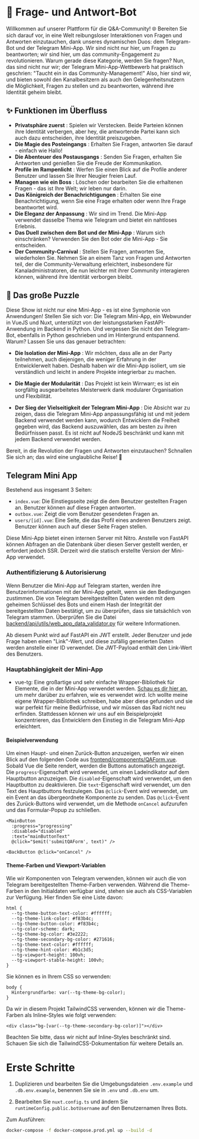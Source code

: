 # 🚀 Frage- und Antwort-Bot

Willkommen auf unserer Plattform für die Q&A-Community! 🌐 Bereiten Sie sich darauf vor, in eine Welt reibungsloser Interaktionen von Fragen und Antworten einzutauchen, dank unseres dynamischen Duos: dem Telegram-Bot und der Telegram Mini-App. Wir sind nicht nur hier, um Fragen zu beantworten; wir sind hier, um das community-Engagement zu revolutionieren. Warum gerade diese Kategorie, werden Sie fragen? Nun, das sind nicht nur wir; der Telegram Mini-App-Wettbewerb hat praktisch geschrien: "Taucht ein in das Community-Management!" Also, hier sind wir, und bieten sowohl den Kanalbesitzern als auch den Gelegenheitsnutzern die Möglichkeit, Fragen zu stellen und zu beantworten, während ihre Identität geheim bleibt.

## ✨ Funktionen im Überfluss

- **Privatsphäre zuerst** : Spielen wir Verstecken. Beide Parteien können ihre Identität verbergen, aber hey, die antwortende Partei kann sich auch dazu entscheiden, ihre Identität preiszugeben.
- **Die Magie des Posteingangs** : Erhalten Sie Fragen, antworten Sie darauf - einfach wie Hallo!
- **Die Abenteuer des Postausgangs** : Senden Sie Fragen, erhalten Sie Antworten und genießen Sie die Freude der Kommunikation.
- **Profile im Rampenlicht** : Werfen Sie einen Blick auf die Profile anderer Benutzer und lassen Sie Ihrer Neugier freien Lauf.
- **Managen wie ein Boss** : Löschen oder bearbeiten Sie die erhaltenen Fragen - das ist Ihre Welt; wir leben nur darin.
- **Das Königreich der Benachrichtigungen** : Erhalten Sie eine Benachrichtigung, wenn Sie eine Frage erhalten oder wenn Ihre Frage beantwortet wird.
- **Die Eleganz der Anpassung** : Wir sind im Trend. Die Mini-App verwendet dasselbe Thema wie Telegram und bietet ein nahtloses Erlebnis.
- **Das Duell zwischen dem Bot und der Mini-App** : Warum sich einschränken? Verwenden Sie den Bot oder die Mini-App - Sie entscheiden.
- **Der Community-Carnival** : Stellen Sie Fragen, antworten Sie, wiederholen Sie. Nehmen Sie an einem Tanz von Fragen und Antworten teil, der die Community-Verwaltung erleichtert, insbesondere für Kanaladministratoren, die nun leichter mit ihrer Community interagieren können, während ihre Identität verborgen bleibt.

## 🧩 Das große Puzzle

Diese Show ist nicht nur eine Mini-App - es ist eine Symphonie von Anwendungen! Stellen Sie sich vor: Die Telegram Mini-App, ein Webwunder in VueJS und Nuxt, unterstützt von der leistungsstarken FastAPI-Anwendung im Backend in Python. Und vergessen Sie nicht den Telegram-Bot, ebenfalls in Python geschrieben und im Hintergrund entspannend. Warum? Lassen Sie uns das genauer betrachten:

- **Die Isolation der Mini-App** : Wir möchten, dass alle an der Party teilnehmen, auch diejenigen, die weniger Erfahrung in der Entwicklerwelt haben. Deshalb haben wir die Mini-App isoliert, um sie verständlich und leicht in andere Projekte integrierbar zu machen.

- **Die Magie der Modularität** : Das Projekt ist kein Wirrwarr; es ist ein sorgfältig ausgearbeitetes Meisterwerk dank modularer Organisation und Flexibilität.

- **Der Sieg der Vielseitigkeit der Telegram Mini-App** : Die Absicht war zu zeigen, dass die Telegram Mini-App anpassungsfähig ist und mit jedem Backend verwendet werden kann, wodurch Entwicklern die Freiheit gegeben wird, das Backend auszuwählen, das am besten zu ihren Bedürfnissen passt. Es ist nicht auf NodeJS beschränkt und kann mit jedem Backend verwendet werden.

Bereit, in die Revolution der Fragen und Antworten einzutauchen? Schnallen Sie sich an; das wird eine unglaubliche Reise! 🎉


## Telegram Mini App

Bestehend aus insgesamt 3 Seiten:

- `index.vue`: Die Einstiegsseite zeigt die dem Benutzer gestellten Fragen an. Benutzer können auf diese Fragen antworten.
- `outbox.vue`: Zeigt die vom Benutzer gesendeten Fragen an.
- `users/[id].vue`: Eine Seite, die das Profil eines anderen Benutzers zeigt. Benutzer können auch auf dieser Seite Fragen stellen.

Diese Mini-App bietet einen internen Server mit Nitro. Anstelle von FastAPI können Abfragen an die Datenbank über diesen Server gestellt werden, er erfordert jedoch SSR. Derzeit wird die statisch erstellte Version der Mini-App verwendet.

### Authentifizierung & Autorisierung

Wenn Benutzer die Mini-App auf Telegram starten, werden ihre Benutzerinformationen mit der Mini-App geteilt, wenn sie den Bedingungen zustimmen. Die von Telegram bereitgestellten Daten werden mit dem geheimen Schlüssel des Bots und einem Hash der Integrität der bereitgestellten Daten bestätigt, um zu überprüfen, dass sie tatsächlich von Telegram stammen. Überprüfen Sie die Datei [backend/api/utils/web_app_data_validator.py](backend/api/utils/web_app_data_validator.py) für weitere Informationen.

Ab diesem Punkt wird auf FastAPI ein JWT erstellt. Jeder Benutzer und jede Frage haben einen "Link"-Wert, und diese zufällig generierten Daten werden anstelle einer ID verwendet. Die JWT-Payload enthält den Link-Wert des Benutzers.

### Hauptabhängigkeit der Mini-App
- vue-tg: Eine großartige und sehr einfache Wrapper-Bibliothek für Elemente, die in der Mini-App verwendet werden. [Schau es dir hier an](https://www.npmjs.com/package/vue-tg), um mehr darüber zu erfahren, wie es verwendet wird. Ich wollte meine eigene Wrapper-Bibliothek schreiben, habe aber diese gefunden und sie war perfekt für meine Bedürfnisse, und wir müssen das Rad nicht neu erfinden. Stattdessen können wir uns auf ein Beispielprojekt konzentrieren, das Entwicklern den Einstieg in die Telegram Mini-App erleichtert.

#### Beispielverwendung
Um einen Haupt- und einen Zurück-Button anzuzeigen, werfen wir einen Blick auf den folgenden Code aus [frontend/components/QAForm.vue](frontend/components/QAForm.vue). Sobald Vue die Seite rendert, werden die Buttons automatisch angezeigt. Die `progress`-Eigenschaft wird verwendet, um einen Ladeindikator auf dem Hauptbutton anzuzeigen. Die `disabled`-Eigenschaft wird verwendet, um den Hauptbutton zu deaktivieren. Die `text`-Eigenschaft wird verwendet, um den Text des Hauptbuttons festzulegen. Das `@click`-Event wird verwendet, um ein Event an das übergeordnete Komponente zu senden. Das `@click`-Event des Zurück-Buttons wird verwendet, um die Methode `onCancel` aufzurufen und das Formular-Popup zu schließen.

```
<MainButton 
  :progress="progressing"
  :disabled="disabled"
  :text="mainButtonText"
  @click="$emit('submitQAForm', text)" />

<BackButton @click="onCancel" />
```

#### Theme-Farben und Viewport-Variablen

Wie wir Komponenten von Telegram verwenden, können wir auch die von Telegram bereitgestellten Theme-Farben verwenden. Während die Theme-Farben in den Initialdaten verfügbar sind, stehen sie auch als CSS-Variablen zur Verfügung. Hier finden Sie eine Liste davon:

```
html {
  --tg-theme-button-text-color: #ffffff;
  --tg-theme-link-color: #f83b4c;
  --tg-theme-button-color: #f83b4c;
  --tg-color-scheme: dark;
  --tg-theme-bg-color: #3e2222;
  --tg-theme-secondary-bg-color: #271616;
  --tg-theme-text-color: #ffffff;
  --tg-theme-hint-color: #b1c3d5;
  --tg-viewport-height: 100vh;
  --tg-viewport-stable-height: 100vh;
}
```


Sie können es in Ihrem CSS so verwenden:

```
body {
  Hintergrundfarbe: var(--tg-theme-bg-color);
}
```

Da wir in diesem Projekt TailwindCSS verwenden, können wir die Theme-Farben als Inline-Styles wie folgt verwenden:

```
<div class="bg-[var(--tg-theme-secondary-bg-color)]"></div>
```

Beachten Sie bitte, dass wir nicht auf Inline-Styles beschränkt sind. Schauen Sie sich die TailwindCSS-Dokumentation für weitere Details an.

# Erste Schritte

1. Duplizieren und bearbeiten Sie die Umgebungsdateien `.env.example` und `.db.env.example`, benennen Sie sie in `.env` und `.db.env` um.

2. Bearbeiten Sie `nuxt.config.ts` und ändern Sie `runtimeConfig.public.botUsername` auf den Benutzernamen Ihres Bots.

Zum Ausführen:

```bash
docker-compose -f docker-compose.prod.yml up --build -d
```
